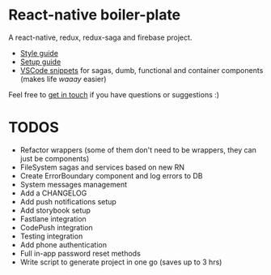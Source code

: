 # React-native boiler-plate

A react-native, redux, redux-saga and firebase project.

* [Style guide](./STYLE_GUIDE.md)
* [Setup guide](./SETUP_GUIDE.md)
* [VSCode snippets](./snippets.json) for sagas, dumb, functional and container components (makes life _waaay_ easier)

Feel free to [get in touch](mailto:shaun@aux.co.za) if you have questions or suggestions :)

# TODOS

* Refactor wrappers (some of them don't need to be wrappers, they can just be components)
* FileSystem sagas and services based on new RN
* Create ErrorBoundary component and log errors to DB
* System messages management
* Add a CHANGELOG
* Add push notifications setup
* Add storybook setup
* Fastlane integration
* CodePush integration
* Testing integration
* Add phone authentication
* Full in-app password reset methods
* Write script to generate project in one go (saves up to 3 hrs)
